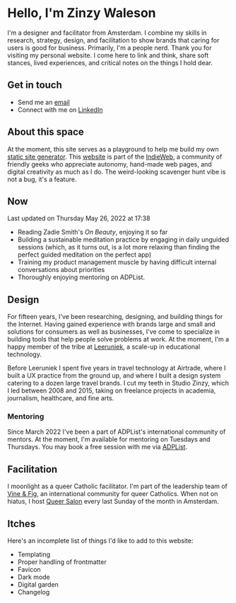 # Hello, I'm Zinzy Waleson 
I'm a designer and facilitator from Amsterdam. I combine my skills in research, strategy, design, and facilitation to show brands that caring for users is good for business. Primarily, I'm a people nerd. Thank you for visiting my personal website. I come here to link and think, share soft stances, lived experiences, and critical notes on the things I hold dear.

## Get in touch
- Send me an <a href="mailto:zinzy@pm.me">email</a>
- Connect with me on <a href="https://www.linkedin.com/in/zinzy/" target="_blank" rel="noopener noreferrer">LinkedIn</a>

## About this space
At the moment, this site serves as a playground to help me build my own <a href="https://jamstack.org/generators/" target="_blank" rel="noopener noreferrer">static site generator</a>. This <a href="https://brutalistwebsites.com/" target="_blank" rel="noopener noreferrer">website</a> is part of the <a href="https://indieweb.org/" target="_blank" rel="noopener noreferrer">IndieWeb</a>, a community of friendly geeks who appreciate autonomy, hand-made web pages, and digital creativity as much as I do. The weird-looking scavenger hunt vibe is not a bug, it's a feature.

## Now
<time>Last updated on Thursday May 26, 2022 at 17:38</time>

- Reading Zadie Smith's _On Beauty_, enjoying it so far
- Building a sustainable meditation practice by engaging in daily unguided sessions (which, as it turns out, is a lot more relaxing than finding the perfect guided meditation on the perfect app)
- Training my product management muscle by having difficult internal conversations about priorities
- Thoroughly enjoying mentoring on ADPList.

## Design
For fifteen years, I've been researching, designing, and building things for the Internet. Having gained experience with brands large and small and solutions for consumers as well as businesses, I've come to specialize in building tools that help people solve problems at work. At the moment, I'm a happy member of the tribe at <a href="https://leeruniek.nl" target="_blank" rel="noopener noreferrer">Leeruniek</a>, a scale-up in educational technology.

Before Leeruniek I spent five years in travel technology at Airtrade, where I built a UX practice from the ground up, and where I built a design system catering to a dozen large travel brands. I cut my teeth in Studio Zinzy, which I led between 2008 and 2015, taking on freelance projects in academia, journalism, healthcare, and fine arts.

### Mentoring
Since March 2022 I've been a part of ADPList's international community of mentors. At the moment, I'm available for mentoring on Tuesdays and Thursdays. You may book a free session with me via <a href="https://adplist.org/mentors/zinzy-nev-geene" target="_blank" rel="noopener noreferrer">ADPList</a>.

## Facilitation
I moonlight as a queer Catholic facilitator. I'm part of the leadership team of <a href="https://vineandfig.co/" target="_blank" rel="noopener noreferrer">Vine & Fig</a>, an international community for queer Catholics. When not on hiatus, I host <a href="https://meetup.com/queersalon" target="_blank" rel="noopener noreferrer">Queer Salon</a> every last Sunday of the month in Amsterdam.

## Itches
Here's an incomplete list of things I'd like to add to this website:

- Templating
- Proper handling of frontmatter
- Favicon
- Dark mode
- Digital garden
- Changelog